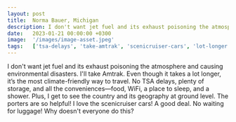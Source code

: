 ```yaml
---
layout: post
title:  Norma Bauer, Michigan
description: I don't want jet fuel and its exhaust poisoning the atmosphere and causing environmental disasters. I'll take Amtrak. Even though it takes a lot longe...
date:   2023-01-21 00:00:00 +0300
image:  '/images/image-asset.jpeg'
tags:   ['tsa-delays', 'take-amtrak', 'scenicruiser-cars', 'lot-longer', 'ground-level', 'good-deal', 'friendly-way', 'exhaust-poisoning']
---
```

I don't want jet fuel and its exhaust poisoning the atmosphere and causing environmental disasters. I'll take Amtrak. Even though it takes a lot longer, it’s the most climate-friendly way to travel. No TSA delays, plenty of storage, and all the conveniences—food, WiFi, a place to sleep, and a shower. Plus, I get to see the country and its geography at ground level. The porters are so helpful! I love the scenicruiser cars! A good deal. No waiting for luggage! Why doesn't everyone do this?

